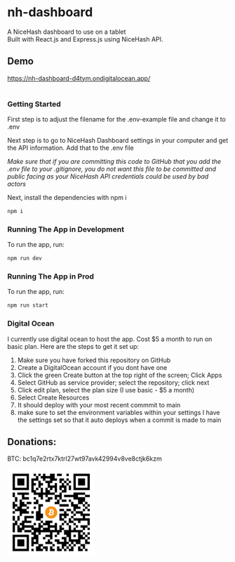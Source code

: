 # nh-dashboard
A NiceHash dashboard to use on a tablet
<br/>
Built with React.js and Express.js using NiceHash API.
<br/>

## Demo
https://nh-dashboard-d4tym.ondigitalocean.app/
<br/><br/>

### Getting Started

First step is to adjust the filename for the .env-example file and change it to .env 

Next step is to go to NiceHash Dashboard settings in your computer and get the API information. Add that to the .env file

*Make sure that if you are committing this code to GitHub that you add the .env file to your .gitignore, you do not want this file to be committed and public facing as your NiceHash API credentials could be used by bad actors*

Next, install the dependencies with npm i
```bash
npm i
```

### Running The App in Development

To run the app, run:
```bash
npm run dev
```

### Running The App in Prod

To run the app, run:
```bash
npm run start
```

### Digital Ocean
I currently use digital ocean to host the app.
Cost $5 a month to run on basic plan. 
Here are the steps to get it set up:

1. Make sure you have forked this repository on GitHub
2. Create a DigitalOcean account if you dont have one
3. Click the green Create button at the top right of the screen; Click Apps 
4. Select GitHub as service provider; select the repository; click next
5. Click edit plan, select the plan size (I use basic - $5 a month)
6. Select Create Resources
7. It should deploy with your most recent commmit to main
8. make sure to set the environment variables within your settings
I have the settings set so that it auto deploys when a commit is made to main


## Donations:
BTC: bc1q7e2rtx7ktrl27wt97avk42994v8ve8ctjk6kzm

<img alt="BTC Address" src="client/public/btc.png" width="200">
